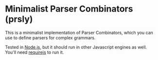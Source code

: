 # Minimalist Parser Combinators (prsly)

This is a minimalist implementation of Parser Combinators, which you can use to define parsers for complex grammars.

Tested in [Node.js](http://nodejs.org/), but it should run in other Javascript engines as well. You'll need [requirejs](http://requirejs.org/docs/node.html) to run it.
